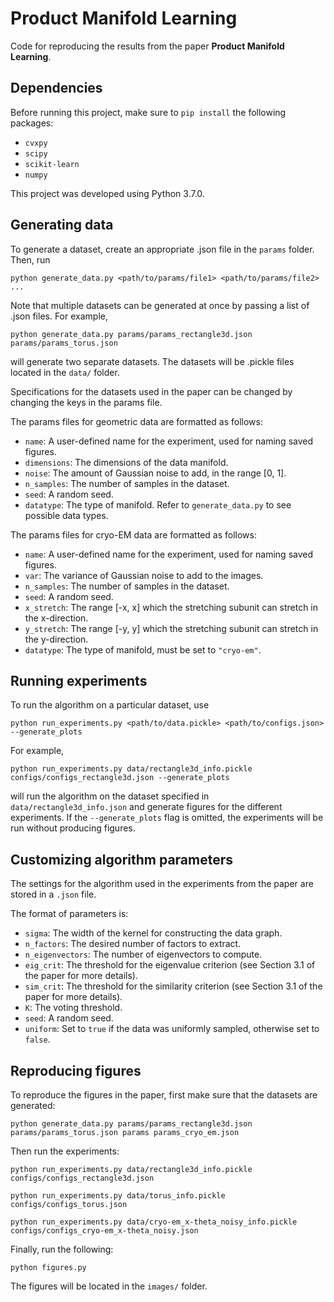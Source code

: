 # Product Manifold Learning
Code for reproducing the results from the paper <b>Product Manifold Learning</b>.

## Dependencies
Before running this project, make sure to `pip install` the following packages:

* `cvxpy`
* `scipy`
* `scikit-learn`
* `numpy`

This project was developed using Python 3.7.0.

## Generating data

To generate a dataset, create an appropriate .json file in the `params` folder. Then, run

```
python generate_data.py <path/to/params/file1> <path/to/params/file2> ...
```

Note that multiple datasets can be generated at once by passing a list of .json files. For example, 

```
python generate_data.py params/params_rectangle3d.json params/params_torus.json
```

will generate two separate datasets. The datasets will be .pickle files located in the `data/` folder.

Specifications for the datasets used in the paper can be changed by changing the keys in the params file.

The params files for geometric data are formatted as follows:

* `name`: A user-defined name for the experiment, used for naming saved figures.
* `dimensions`: The dimensions of the data manifold.
* `noise`: The amount of Gaussian noise to add, in the range [0, 1].
* `n_samples`: The number of samples in the dataset.
* `seed`: A random seed.
* `datatype`: The type of manifold. Refer to `generate_data.py` to see possible data types.

The params files for cryo-EM data are formatted as follows:

* `name`: A user-defined name for the experiment, used for naming saved figures.
* `var`: The variance of Gaussian noise to add to the images.
* `n_samples`: The number of samples in the dataset.
* `seed`: A random seed.
* `x_stretch`: The range [-x, x] which the stretching subunit can stretch in the x-direction.
* `y_stretch`: The range [-y, y] which the stretching subunit can stretch in the y-direction.
* `datatype`: The type of manifold, must be set to `"cryo-em"`.

## Running experiments

To run the algorithm on a particular dataset, use

```
python run_experiments.py <path/to/data.pickle> <path/to/configs.json> --generate_plots
```

For example,

```
python run_experiments.py data/rectangle3d_info.pickle configs/configs_rectangle3d.json --generate_plots
```

will run the algorithm on the dataset specified in `data/rectangle3d_info.json` and generate figures for the different experiments. 
If the `--generate_plots` flag is omitted, the experiments will be run without producing figures.

## Customizing algorithm parameters

The settings for the algorithm used in the experiments from the paper are stored in a `.json` file.

The format of parameters is:

* `sigma`: The width of the kernel for constructing the data graph.
* `n_factors`: The desired number of factors to extract.
* `n_eigenvectors`: The number of eigenvectors to compute.
* `eig_crit`: The threshold for the eigenvalue criterion (see Section 3.1 of the paper for more details).
* `sim_crit`: The threshold for the similarity criterion (see Section 3.1 of the paper for more details).
* `K`: The voting threshold.
* `seed`: A random seed.
* `uniform`: Set to `true` if the data was uniformly sampled, otherwise set to `false`.

## Reproducing figures

To reproduce the figures in the paper, first make sure that the datasets are generated:

```
python generate_data.py params/params_rectangle3d.json params/params_torus.json params params_cryo_em.json
```

Then run the experiments:

```
python run_experiments.py data/rectangle3d_info.pickle configs/configs_rectangle3d.json

python run_experiments.py data/torus_info.pickle configs/configs_torus.json

python run_experiments.py data/cryo-em_x-theta_noisy_info.pickle configs/configs_cryo-em_x-theta_noisy.json
```

Finally, run the following:

```
python figures.py
```

The figures will be located in the `images/` folder.

